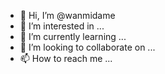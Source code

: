 - 👋 Hi, I’m @wanmidame
- 👀 I’m interested in ...
- 🌱 I’m currently learning ...
- 💞️ I’m looking to collaborate on ...
- 📫 How to reach me ...

<!---
wanmidame/wanmidame is a ✨ special ✨ repository because its `README.md` (this file) appears on your GitHub profile.
You can click the Preview link to take a look at your changes.
--->
